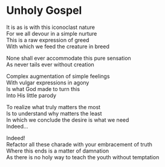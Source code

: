 # Unholy Gospel

It is as is with this iconoclast nature\
For we all devour in a simple nurture\
This is a raw expression of greed\
With which we feed the creature in breed

None shall ever accommodate this pure sensation\
As never tails ever without creation

Complex augmentation of simple feelings\
With vulgar expressions in agony\
Is what God made to turn this\
Into His little parody

To realize what truly matters the most\
Is to understand why matters the least\
In which we conclude the desire is what we need\
Indeed...

Indeed!\
Refactor all these charade with your embracement of truth\
Where this ends is a matter of damnation\
As there is no holy way to teach the youth without temptation
